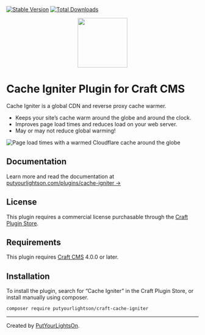[![Stable Version](https://img.shields.io/packagist/v/putyourlightson/craft-cache-igniter?label=stable)]((https://packagist.org/packages/putyourlightson/craft-cache-igniter))
[![Total Downloads](https://img.shields.io/packagist/dt/putyourlightson/craft-cache-igniter)](https://packagist.org/packages/putyourlightson/craft-cache-igniter)

<p align="center"><img width="130" src="https://putyourlightson.com/assets/logos/cache-igniter.svg"></p>

# Cache Igniter Plugin for Craft CMS

Cache Igniter is a global CDN and reverse proxy cache warmer.

- Keeps your site’s cache warm around the globe and around the clock.
- Improves page load times and reduces load on your web server.
- May or may not reduce global warming!

![Page load times with a warmed Cloudflare cache around the globe](https://putyourlightson.com/assets/images/plugins/cache-igniter/ttfb-map-warmed-full.png)

## Documentation

Learn more and read the documentation at [putyourlightson.com/plugins/cache-igniter →](https://putyourlightson.com/plugins/cache-igniter)

## License

This plugin requires a commercial license purchasable through the [Craft Plugin Store](https://plugins.craftcms.com/cache-igniter).

## Requirements

This plugin requires [Craft CMS](https://craftcms.com/) 4.0.0 or later.

## Installation

To install the plugin, search for “Cache Igniter” in the Craft Plugin Store, or install manually using composer.

```shell
composer require putyourlightson/craft-cache-igniter
```

---

Created by [PutYourLightsOn](https://putyourlightson.com/).
